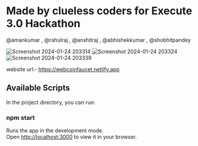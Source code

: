 # Made by clueless coders for Execute 3.0 Hackathon

@amankumar , @rahulraj , @anshitraj , @abhishekkumar , @shobhitpandey

![Screenshot 2024-01-24 203314](https://github.com/abhiyendru01/webcoinT01/assets/118946861/7408c1fa-2e7d-48e1-a400-bcfcb906ccaf)
![Screenshot 2024-01-24 203324](https://github.com/abhiyendru01/webcoinT01/assets/118946861/fd980394-9e10-494f-83b1-9afdb503c23d)
![Screenshot 2024-01-24 203339](https://github.com/abhiyendru01/webcoinT01/assets/118946861/09842630-4335-45f8-ba00-bc10f8237fab)

website url:- https://webcoinfaucet.netlify.app

## Available Scripts

In the project directory, you can run:

### npm start

Runs the app in the development mode.\
Open [http://localhost:3000](http://localhost:3000) to view it in your browser.

